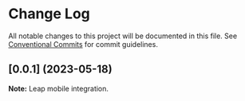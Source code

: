 # Change Log

All notable changes to this project will be documented in this file.
See [Conventional Commits](https://conventionalcommits.org) for commit guidelines.

## [0.0.1] (2023-05-18)

**Note:** Leap mobile integration.